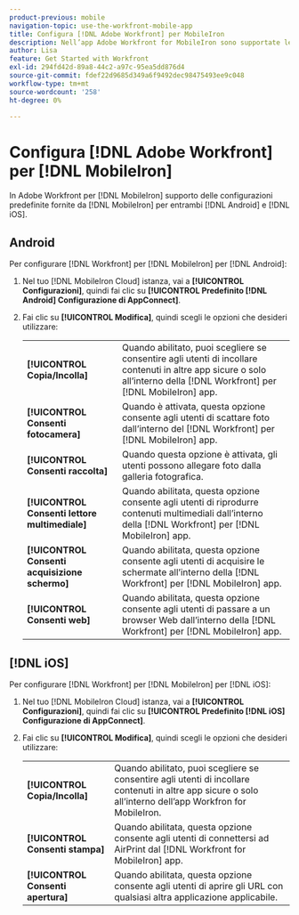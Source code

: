 ```yaml
---
product-previous: mobile
navigation-topic: use-the-workfront-mobile-app
title: Configura [!DNL Adobe Workfront] per MobileIron
description: Nell’app Adobe Workfront for MobileIron sono supportate le configurazioni predefinite fornite da MobileIron sia per Android che per iOS.
author: Lisa
feature: Get Started with Workfront
exl-id: 294fd42d-89a8-44c2-a97c-95ea5dd876d4
source-git-commit: fdef22d9685d349a6f9492dec98475493ee9c048
workflow-type: tm+mt
source-wordcount: '258'
ht-degree: 0%

---
```


# Configura [!DNL Adobe Workfront] per [!DNL MobileIron]

In Adobe Workfront per [!DNL MobileIron] supporto delle configurazioni predefinite fornite da [!DNL MobileIron] per entrambi [!DNL Android] e [!DNL iOS].

## Android

Per configurare [!DNL Workfront] per [!DNL MobileIron] per [!DNL Android]:

1. Nel tuo [!DNL MobileIron Cloud] istanza, vai a **[!UICONTROL Configurazioni]**, quindi fai clic su **[!UICONTROL Predefinito [!DNL Android] Configurazione di AppConnect]**.

1. Fai clic su **[!UICONTROL Modifica]**, quindi scegli le opzioni che desideri utilizzare:

   <table style="table-layout:auto">
    <tr>
        <td><strong>[!UICONTROL Copia/Incolla]</strong></td>
        <td>Quando abilitato, puoi scegliere se consentire agli utenti di incollare contenuti in altre app sicure o solo all’interno della [!DNL Workfront] per [!DNL MobileIron] app.</td>
    </tr>
    <tr>
        <td><strong>[!UICONTROL Consenti fotocamera]</strong></td>
        <td>Quando è attivata, questa opzione consente agli utenti di scattare foto dall’interno del [!DNL Workfront] per [!DNL MobileIron] app.</td>
    </tr>
    <tr>
        <td><strong>[!UICONTROL Consenti raccolta]</strong></td>
        <td>Quando questa opzione è attivata, gli utenti possono allegare foto dalla galleria fotografica.</td>
    </tr>
    <tr>
        <td><strong>[!UICONTROL Consenti lettore multimediale]</strong></td>
        <td>Quando abilitata, questa opzione consente agli utenti di riprodurre contenuti multimediali dall’interno della [!DNL Workfront] per [!DNL MobileIron] app.</td>
    </tr>
    <tr>
        <td><strong>[!UICONTROL Consenti acquisizione schermo]</strong></td>
        <td>Quando abilitata, questa opzione consente agli utenti di acquisire le schermate all’interno della [!DNL Workfront] per [!DNL MobileIron] app.</td>
    </tr>
    <tr>
        <td><strong>[!UICONTROL Consenti web]</strong></td>
        <td>Quando abilitata, questa opzione consente agli utenti di passare a un browser Web dall’interno della [!DNL Workfront] per [!DNL MobileIron] app.</td>
    </tr>
   </table>

## [!DNL iOS]

Per configurare [!DNL Workfront] per [!DNL MobileIron] per [!DNL iOS]:

1. Nel tuo [!DNL MobileIron Cloud] istanza, vai a **[!UICONTROL Configurazioni]**, quindi fai clic su **[!UICONTROL Predefinito [!DNL iOS] Configurazione di AppConnect]**.

1. Fai clic su **[!UICONTROL Modifica]**, quindi scegli le opzioni che desideri utilizzare:

   <table style="table-layout:auto">
    <tr>
        <td><strong>[!UICONTROL Copia/Incolla]</strong></td>
        <td>Quando abilitato, puoi scegliere se consentire agli utenti di incollare contenuti in altre app sicure o solo all’interno dell’app Workfron for MobileIron.</td>
    </tr>
    <tr>
        <td><strong>[!UICONTROL Consenti stampa]</strong></td>
        <td>Quando abilitata, questa opzione consente agli utenti di connettersi ad AirPrint dal [!DNL Workfront for MobileIron] app.</td>
    </tr>
    <tr>
        <td><strong>[!UICONTROL Consenti apertura]</strong></td>
        <td>Quando abilitata, questa opzione consente agli utenti di aprire gli URL con qualsiasi altra applicazione applicabile.</td>
    </tr>
   </table>
